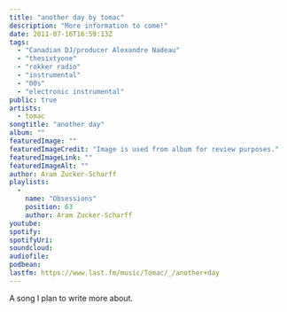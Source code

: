 ```yaml
---
title: "another day by tomac"
description: "More information to come!"
date: 2011-07-16T16:59:13Z
tags:
  - "Canadian DJ/producer Alexandre Nadeau"
  - "thesixtyone"
  - "rokker radio"
  - "instrumental"
  - "00s"
  - "electronic instrumental"
public: true
artists:
  - tomac
songtitle: "another day"
album: ""
featuredImage: ""
featuredImageCredit: "Image is used from album for review purposes."
featuredImageLink: ""
featuredImageAlt: ""
author: Aram Zucker-Scharff
playlists:
  -
    name: "Obsessions"
    position: 63
    author: Aram Zucker-Scharff
youtube: 
spotify: 
spotifyUri: 
soundcloud:
audiofile:
podbean:
lastfm: https://www.last.fm/music/Tomac/_/another+day
---
```


A song I plan to write more about.
		